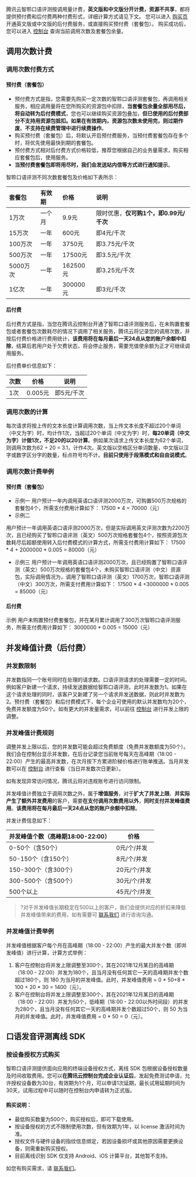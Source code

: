 腾讯云智聆口语评测按调用量计费，**英文版和中文版分开计费，资源不共享**，都将提供预付费和后付费两种付费形式，详细计算方式请见下文。
您可以进入 [购买页](https://buy.cloud.tencent.com/soe)  开通英文版或中文版的后付费服务，或直接购买预付费（套餐包）。
购买成功后，您可以进入 [控制台](https://console.cloud.tencent.com/soe/index/index_en) 查询当前调用次数及套餐包余量。

## 调用次数计费
### 调用次数付费方式

#### 预付费（套餐包）

- 预付费方式是指，您需要先购买一定次数的智聆口语评测套餐包，再调用相关服务，相应调用量将在您所购买的资源包中扣除，**当套餐包余量全部用尽后，将自动转为后付费模式**，您也可以继续购买资源包叠加，**但已使用的后付费部分不支持用资源包抵扣。如果在有效期内，资源包次数未使用完，则过期作废**。**不支持在续费管理中进行续费操作**。
- 购买预付费（套餐包）后，将默认开启预付费服务，当预付费套餐包存在多个时，将优先使用最快到期的套餐包。
- 预付费方式相对后付费方式价格较低，推荐您根据自己的业务量需求，购买相应套餐包后，使用服务。
- **当预付费套餐包即将用尽时，我们会发送站内信等方式进行通知提示**。

智聆口语评测不同次数套餐包及价格如下表所示：

| 套餐包   | 有效期 | 价格     | 说明                               |
| :------- | :----- | :------- | :--------------------------------- |
| 1万次    | 一个月 | 9.9元    | 限时优惠，**仅可购1个，即0.99元/千次** |
| 15万次   | 一年   | 600元    | 即4元/千次                         |
| 100万次  | 一年   | 3750元   | 即3.75元/千次                      |
| 500万次  | 一年   | 17500元  | 即3.5元/千次                       |
| 5000万次 | 一年   | 162500元 | 即3.25元/千次                      |
| 1亿次    | 一年   | 300000元 | 即3元/千次                         |


#### 后付费

后付费方式是指，当您在腾讯云控制台开通了智聆口语评测服务后，在未购置套餐包或者套餐包次数耗尽的情况下调用了相关服务，腾讯云将记录您的调用次数，并按后付费价格进行费用统计，**该费用将在每月最后一天24点从您的账户余额中扣除**，结算后若用户处于欠费状态，将会停止服务，需要充值使余额为正才可继续调用服务。

后付费单价信息如下：

| 次数 | 价格 | 说明 |
|---------|---------|---------|
|1次 | 0.005元 | 即5元/千次 |

### 调用次数的计算
每次请求将按上传的文本长度计算调用次数，当上传文本长度不超过20个单词（中文为字）时，均计作1次，当超过20个单词（中文为字）时，**每20单词（中文为字）计做1次，不足20的以20计算**。例如某次请求上传文本长度为62个单词，则调用次数为62 ÷ 20 = 3.1，计作4次。英文版以空格区分单词数量，中文版以汉字或数字区分字的数量，标点符号均不计。**目前只使用于段落模式和自由说模式**。

### 调用次数计费举例
#### 预付费（套餐包）

- 示例一
用户预计一年内调用英语口语评测2000万次，可购置500万次规格的套餐包4个，所需支付费用计算如下：
17500 * 4 = 70000（元）
- 示例二

用户预计一年调用英语口语评测2000万次，但是实际调用英文评测次数为2200万次，且已经购买了智聆口语评测（英文）500万次规格套餐包4个，按照资源包次数耗尽后超额使用转入后付费模式的计算方式，所需支付费用计算如下：
17500 * 4 + 2000000 * 0.005 = 80000（元）
- 示例三
用户预计一年调用英语口语评测2000万次，且已经购置了智聆口语评测（英文）500万次规格的套餐包4个，未购买智聆口语评测（中文）资源包，实际调用情况为，调用了智聆口语评测（英文）1700万次，智聆口语评测（中文）300万次，所需支付费用计算如下：
17500 * 4 +3000000 * 0.005 = 85000（元）

#### 后付费

示例
用户未购置预付费套餐包，并在某月累计调用了300万次智聆口语评测服务，所需支付费用计算如下：
3000000 * 0.005 = 15000（元）


## 并发峰值计费（后付费）
### 并发数限制
并发数指同一个账号同时在处理的请求数。口语评测请求的处理需要一定的时间。例如客户新建一个请求，持续发送数据给智聆口语评测，此时并发数为1。如果在这个请求处理的同时，该客户又新建了另一个请求并发送数据，则此时并发数为2。预付费（套餐包）和后付费模式下，每个企业可使用的默认并发数均为20个，免费并发额度为50个。如有更大的并发量需求，可以前往 [控制台](https://console.cloud.tencent.com/soe) 进行并发上限的调整。

### 并发峰值计费规则
调整并发上限以后，您的并发数可能会超过免费额度（免费并发数额度为50个）。我们会在控制台显示并发数，在后台记录您当前账号每天在高峰期（18:00 - 22:00）产生的最高并发数，在次月按下方累进阶梯价格进行账单推送。当月并发数可以在 [控制台](https://console.cloud.tencent.com/soe) 进行查看（当日并发数次日更新）。

如有发现异常访问情况，腾讯云将对违规账号进行访问限制。

并发峰值计费独立于调用次数之外，属于**增值服务**，对于**扩大了并发上限**、**并实际产生了额外并发费用**的客户，需要**在支付调用次数费用以外**，**同时支付并发峰值费用**。**该费用将在每月最后一天24点从您的账户余额中扣除**。


并发计费信息如下：

| 并发峰值个数（高峰期18:00-22:00） | 价格         |
| --------------------------------- | ------------ |
| 0-50个（含50个）                  | 0元/个/并发  |
| 50-150个（含150个）               | 8元/个/并发  |
| 150-300个（含300个）              | 20元/个/并发 |
| 300-500个（含500个）              | 30元/个/并发 |
| 500个以上                         | 45元/个/并发 |

>?对于并发峰值长期稳定在500以上的客户，我们会提供对应的折扣来降低并发峰值带来的费用，如有需要可 [联系我们](https://cloud.tencent.com/online-service?from=intro_soe-overview) 进行咨询沟通。

### 并发峰值计费举例
并发峰值根据客户每个月在高峰期（18:00 - 22:00）产生的最大并发个数（即并发峰值）进行计算，计算方式举例：

1. 客户在控制台将并发上限调整至300个，其在2021年12月某日的高峰期（18:00 - 22:00）并发为180个，且当月没有任何其它一天的高峰期并发个数超过180个，则 180 为当月的并发峰值。此时，并发峰值费用 = 0 * 50+8 * 100 + 20 * 30 = 1400（元）。
2. 客户在控制台将并发上限调整至300个，其在2021年12月某日的高峰期（18:00 - 22:00）并发为50个，低峰期（18:00 - 22:00以外时间段）的并发为280个，且当月没有任何其它一天的高峰期并发个数超过50个，则 50 为当月的并发峰值。此时，并发峰值费用 = 0 * 50 = 0（元）。

## 口语发音评测离线 SDK

### 按设备授权方式购买
智聆口语评测提供面向应用的终端设备授权方式，离线 SDK 包根据设备授权数量及时间收取费用。您可以**在腾讯云控制台完成企业认证后**，发起免费测试申请，允许授权设备数为30台，有效期为1个月，可以申请1次延期，最长试用延期时间为30天，试用过程中可以随时在控制台内申请转为正式版。

#### 购买说明：
- 最低购买数量为500个，购买授权后，即可下载使用。
- 按设备授权的方式不限制使用次数，但有效期为1年，以 license 激活时间为准。
- 授权文件与硬件设备的指纹信息绑定，若因设备损坏或其他原因需要更换设备，则需重新购买授权。
- 目前离线识别 SDK 仅支持 Android、iOS 计算平台，其他暂不支持。

如您有购买需求，请 [联系我们](https://cloud.tencent.com/online-service?from=connect-us
)。







